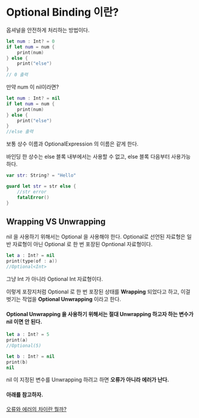 # Optional Binding 이란?

옵셔널을 안전하게 처리하는 방법이다.

```swift
let num : Int? = 0
if let num = num {
    print(num)
} else {
    print("else")
}
// 0 출력
```

만약 num 이 nil이라면?
```swift
let num : Int? = nil
if let num = num {
    print(num)
} else {
    print("else")
}
//else 출력
```

보통 상수 이름과 OptionalExpression 의 이름은 같게 한다.

바인딩 한 상수는 else 블록 내부에서는 사용할 수 없고, else 블록 다음부터 사용가능하다.

```swift
var str: String? = "Hello"

guard let str = str else {
    //str error
    fatalError()
}
```

## Wrapping VS Unwrapping
nil 을 사용하기 위해서는 Optional 을 사용해야 한다.
Optional로 선언된 자료형은 일반 자료형이 아닌 Optional 로 한 번 포장된 Opntional 자료형이다.

```swift
let a : Int? = nil
print(type(of : a))
//Optional<Int>
```

그냥 Int 가 아니라 Optional Int 자료형이다.

이렇게 포장지처럼 Optional 로 한 번 포장된 상태를 <b>Wrapping</b> 되었다고 하고, 이걸 벗기는 작업을 <b>Optional Unwrapping</b> 이라고 한다.

#### Optional Unwrapping 을 사용하기 위해서는 절대 Unwrapping 하고자 하는 변수가 nil 이면 안 된다.
```swift
let a : Int? = 5
print(a)
//Optional(5)

let b : Int? = nil
print(b)
nil

```

nil 이 지정된 변수를 Unwrapping 하려고 하면 <b>오류가 아니라 에러가 난다.</b>

#### 아래를 참고하자.   

[오류와 에러의 차이란 뭘까?](https://github.com/Mindohyeon/TIL/blob/main/Study/Simple/Error.md)